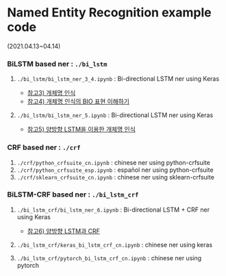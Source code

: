 # Named Entity Recognition example code

 (2021.04.13~04.14)

### BiLSTM based ner : `./bi_lstm`

1. `./bi_lstm/bi_lstm_ner_3_4.ipynb` : Bi-directional LSTM ner using Keras 
   - [참고3) 개체명 인식](https://wikidocs.net/30682)
   - [참고4) 개체명 인식의 BIO 표현 이해하기](https://wikidocs.net/24682)

2. `./bi_lstm/bi_lstm_ner_5.ipynb` : Bi-directional LSTM ner using Keras 
   - [참고5) 양방향 LSTM을 이용한 개체명 인식](https://wikidocs.net/97519)

### CRF based ner :  `./crf`

1. `./crf/python_crfsuite_cn.ipynb` : chinese ner using python-crfsuite
2. `./crf/python_crfsuite_esp.ipynb` : español ner using python-crfsuite
3. `./crf/sklearn_crfsuite_cn.ipynb` : chinese ner using sklearn-crfsuite

### BiLSTM-CRF based ner : `./bi_lstm_crf`

1. `./bi_lstm_crf/bi_lstm_ner_6.ipynb` : Bi-directional LSTM + CRF ner using Keras 
   - [참고6) 양방향 LSTM과 CRF](https://wikidocs.net/34156)

2. `./bi_lstm_crf/keras_bi_lstm_crf_cn.ipynb` : chinese ner using keras

3. `./bi_lstm_crf/pytorch_bi_lstm_crf_cn.ipynb` : chinese ner using pytorch

